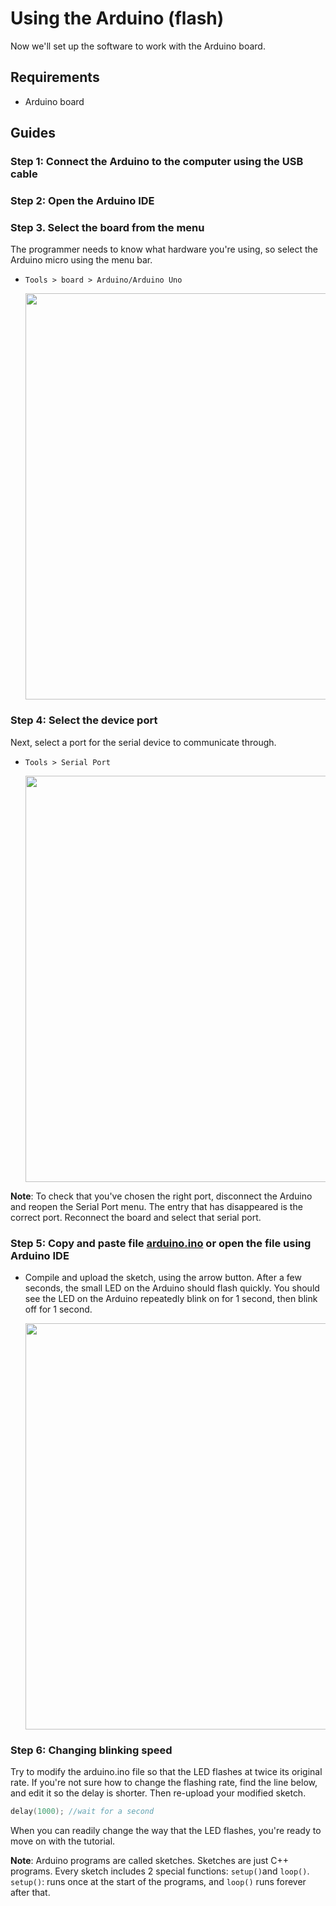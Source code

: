 # Using the Arduino (flash)
Now we'll set up the software to work with the Arduino board. 

## Requirements

- Arduino board

## Guides

### Step 1: Connect the Arduino to the computer using the USB cable

### Step 2: Open the Arduino IDE

### Step 3. Select the board from the menu
The programmer needs to know what hardware you're using, so select the Arduino micro using the menu bar. 

- `Tools > board > Arduino/Arduino Uno`

  <img src="https://github.com/estape11/arduino-workshop/blob/main/2-using-components/1-arduino/assets/board_selection.png?raw=true" width="650">


### Step 4: Select the device port
Next, select a port for the serial device to communicate through. 

- `Tools > Serial Port`

  <img src="https://github.com/estape11/arduino-workshop/blob/main/2-using-components/1-arduino/assets/device_selection.png?raw=true" width="650">
**Note**: To check that you've chosen the right port, disconnect the Arduino and reopen the Serial Port menu. The entry that has disappeared is the correct port. Reconnect the board and select that serial port. 

### Step 5: Copy and paste file [arduino.ino](https://github.com/estape11/arduino-workshop/blob/main/2-using-components/1-arduino/arduino.ino) or open the file using Arduino IDE

- Compile and upload the sketch, using the arrow button. After a few seconds, the small LED on the Arduino should flash quickly. You should see the LED on the Arduino repeatedly blink on for 1 second, then blink off for 1 second.
  
  <img src="https://github.com/estape11/arduino-workshop/blob/main/2-using-components/1-arduino/assets/flash.png?raw=true" width="650">

### Step 6: Changing blinking speed 
Try to modify the arduino.ino file so that the LED flashes at twice its original rate. If you're not sure how to change the flashing rate, find the line below, and edit it so the delay is shorter. Then re-upload your modified sketch. 

```c
delay(1000); //wait for a second
```

When you can readily change the way that the LED flashes, you're ready to move on with the tutorial. 

**Note**: Arduino programs are called sketches. Sketches are just C++ programs. Every sketch includes 2 special functions: `setup()`and `loop()`. 
`setup()`: runs once at the start of the programs, and `loop()` runs forever after that.
